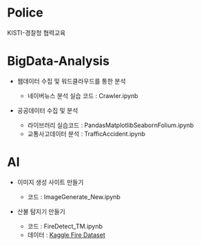 # Police
KISTI-경찰청 협력교육

# BigData-Analysis
* 웹데이터 수집 및 워드클라우드를 통한 분석
  * 네이버뉴스 분석 실습 코드 : Crawler.ipynb 

* 공공데이터 수집 및 분석
  * 라이브러리 실습코드 : PandasMatplotlibSeabornFolium.ipynb
  * 교통사고데이터 분석 : TrafficAccident.ipynb

# AI
* 이미지 생성 사이트 만들기
    * 코드 : ImageGenerate_New.ipynb

* 산불 탐지기 만들기
    * 코드 : FireDetect_TM.ipynb
    * 데이터 : [Kaggle Fire Dataset](https://www.kaggle.com/datasets/phylake1337/fire-dataset/download?datasetVersionNumber=1)